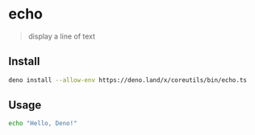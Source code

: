 # echo

> display a line of text

## Install

```bash
deno install --allow-env https://deno.land/x/coreutils/bin/echo.ts
```

## Usage

```bash
echo "Hello, Deno!"
```
